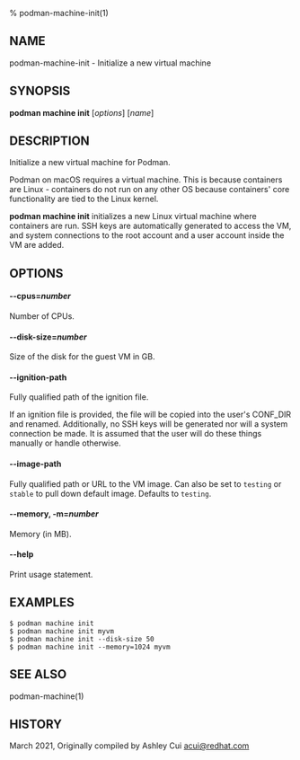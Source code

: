 % podman-machine-init(1)

## NAME
podman\-machine\-init - Initialize a new virtual machine

## SYNOPSIS
**podman machine init** [*options*] [*name*]

## DESCRIPTION

Initialize a new virtual machine for Podman.

Podman on macOS requires a virtual machine. This is because containers are Linux -
containers do not run on any other OS because containers' core functionality are
tied to the Linux kernel.

**podman machine init** initializes a new Linux virtual machine where containers are run.
SSH keys are automatically generated to access the VM, and system connections to the root account
and a user account inside the VM are added.

## OPTIONS

#### **--cpus**=*number*

Number of CPUs.

#### **--disk-size**=*number*

Size of the disk for the guest VM in GB.

#### **--ignition-path**

Fully qualified path of the ignition file.

If an ignition file is provided, the file
will be copied into the user's CONF_DIR and renamed.  Additionally, no SSH keys will
be generated nor will a system connection be made.  It is assumed that the user will
do these things manually or handle otherwise.

#### **--image-path**

Fully qualified path or URL to the VM image.
Can also be set to `testing` or `stable` to pull down default image.
Defaults to `testing`.

#### **--memory**, **-m**=*number*

Memory (in MB).

#### **--help**

Print usage statement.

## EXAMPLES

```
$ podman machine init
$ podman machine init myvm
$ podman machine init --disk-size 50
$ podman machine init --memory=1024 myvm
```

## SEE ALSO
podman-machine(1)

## HISTORY
March 2021, Originally compiled by Ashley Cui <acui@redhat.com>

